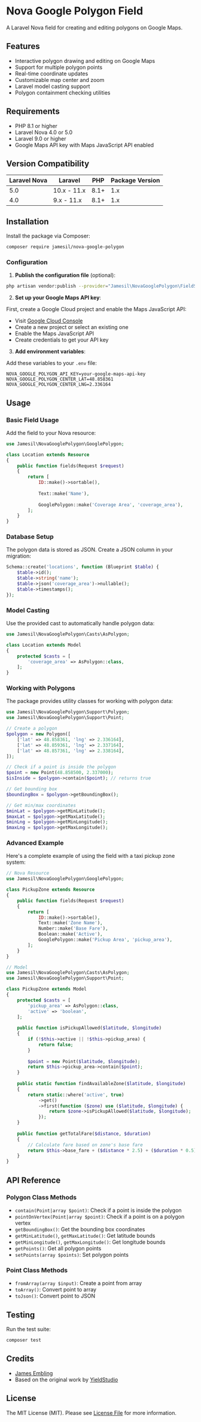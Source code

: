 # Nova Google Polygon Field

A Laravel Nova field for creating and editing polygons on Google Maps.

## Features

- Interactive polygon drawing and editing on Google Maps
- Support for multiple polygon points
- Real-time coordinate updates
- Customizable map center and zoom
- Laravel model casting support
- Polygon containment checking utilities

## Requirements

- PHP 8.1 or higher
- Laravel Nova 4.0 or 5.0
- Laravel 9.0 or higher
- Google Maps API key with Maps JavaScript API enabled

## Version Compatibility

| Laravel Nova | Laravel     | PHP  | Package Version |
|--------------|-------------|------|-----------------|
| 5.0          | 10.x - 11.x | 8.1+ | 1.x             |
| 4.0          | 9.x - 11.x  | 8.1+ | 1.x             |

## Installation

Install the package via Composer:

```bash
composer require jamesil/nova-google-polygon
```

### Configuration

1. **Publish the configuration file** (optional):

```bash
php artisan vendor:publish --provider="Jamesil\NovaGooglePolygon\FieldServiceProvider"
```

2. **Set up your Google Maps API key**:

First, create a Google Cloud project and enable the Maps JavaScript API:
- Visit [Google Cloud Console](https://console.cloud.google.com)
- Create a new project or select an existing one
- Enable the Maps JavaScript API
- Create credentials to get your API key

3. **Add environment variables**:

Add these variables to your `.env` file:

```env
NOVA_GOOGLE_POLYGON_API_KEY=your-google-maps-api-key
NOVA_GOOGLE_POLYGON_CENTER_LAT=48.858361
NOVA_GOOGLE_POLYGON_CENTER_LNG=2.336164
```

## Usage

### Basic Field Usage

Add the field to your Nova resource:

```php
use Jamesil\NovaGooglePolygon\GooglePolygon;

class Location extends Resource
{
    public function fields(Request $request)
    {
        return [
            ID::make()->sortable(),
            
            Text::make('Name'),
            
            GooglePolygon::make('Coverage Area', 'coverage_area'),
        ];
    }
}
```

### Database Setup

The polygon data is stored as JSON. Create a JSON column in your migration:

```php
Schema::create('locations', function (Blueprint $table) {
    $table->id();
    $table->string('name');
    $table->json('coverage_area')->nullable();
    $table->timestamps();
});
```

### Model Casting

Use the provided cast to automatically handle polygon data:

```php
use Jamesil\NovaGooglePolygon\Casts\AsPolygon;

class Location extends Model
{
    protected $casts = [
        'coverage_area' => AsPolygon::class,
    ];
}
```

### Working with Polygons

The package provides utility classes for working with polygon data:

```php
use Jamesil\NovaGooglePolygon\Support\Polygon;
use Jamesil\NovaGooglePolygon\Support\Point;

// Create a polygon
$polygon = new Polygon([
    ['lat' => 48.858361, 'lng' => 2.336164],
    ['lat' => 48.859361, 'lng' => 2.337164],
    ['lat' => 48.857361, 'lng' => 2.338164],
]);

// Check if a point is inside the polygon
$point = new Point(48.858500, 2.337000);
$isInside = $polygon->contain($point); // returns true

// Get bounding box
$boundingBox = $polygon->getBoundingBox();

// Get min/max coordinates
$minLat = $polygon->getMinLatitude();
$maxLat = $polygon->getMaxLatitude();
$minLng = $polygon->getMinLongitude();
$maxLng = $polygon->getMaxLongitude();
```

### Advanced Example

Here's a complete example of using the field with a taxi pickup zone system:

```php
// Nova Resource
use Jamesil\NovaGooglePolygon\GooglePolygon;

class PickupZone extends Resource
{
    public function fields(Request $request)
    {
        return [
            ID::make()->sortable(),
            Text::make('Zone Name'),
            Number::make('Base Fare'),
            Boolean::make('Active'),
            GooglePolygon::make('Pickup Area', 'pickup_area'),
        ];
    }
}

// Model
use Jamesil\NovaGooglePolygon\Casts\AsPolygon;
use Jamesil\NovaGooglePolygon\Support\Point;

class PickupZone extends Model
{
    protected $casts = [
        'pickup_area' => AsPolygon::class,
        'active' => 'boolean',
    ];
    
    public function isPickupAllowed($latitude, $longitude)
    {
        if (!$this->active || !$this->pickup_area) {
            return false;
        }
        
        $point = new Point($latitude, $longitude);
        return $this->pickup_area->contain($point);
    }
    
    public static function findAvailableZone($latitude, $longitude)
    {
        return static::where('active', true)
            ->get()
            ->first(function ($zone) use ($latitude, $longitude) {
                return $zone->isPickupAllowed($latitude, $longitude);
            });
    }
    
    public function getTotalFare($distance, $duration)
    {
        // Calculate fare based on zone's base fare
        return $this->base_fare + ($distance * 2.5) + ($duration * 0.5);
    }
}
```

## API Reference

### Polygon Class Methods

- `contain(Point|array $point)`: Check if a point is inside the polygon
- `pointOnVertex(Point|array $point)`: Check if a point is on a polygon vertex
- `getBoundingBox()`: Get the bounding box coordinates
- `getMinLatitude()`, `getMaxLatitude()`: Get latitude bounds
- `getMinLongitude()`, `getMaxLongitude()`: Get longitude bounds
- `getPoints()`: Get all polygon points
- `setPoints(array $points)`: Set polygon points

### Point Class Methods

- `fromArray(array $input)`: Create a point from array
- `toArray()`: Convert point to array
- `toJson()`: Convert point to JSON

## Testing

Run the test suite:

```bash
composer test
```

## Credits

- [James Embling](https://github.com/jamesil)
- Based on the original work by [YieldStudio](https://github.com/YieldStudio/nova-google-polygon)

## License

The MIT License (MIT). Please see [License File](LICENSE.md) for more information.
